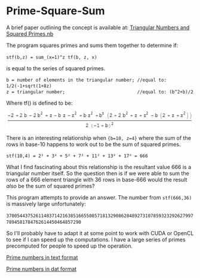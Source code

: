 # Prime-Square-Sum
A brief paper outlining the concept is available at: [Triangular Numbers and Squared Primes.nb](https://raw.githubusercontent.com/djdarcy/Prime-Square-Sum/master/paper%20and%20notes/2010%20-%20Recurrence%20relation%20between%20triangular%20numbers%20and%20squared%20primes%20-%20D.%20Darcy.nb)


The program squares primes and sums them together to determine if:

`stf(b,z) = sum_(x=1)^z tf(b, z, x)` 

is equal to the series of squared primes.

```
b = number of elements in the triangular number; //equal to: 1/2(-1+sqrt(1+8z)
z = triangular number;                           //equal to: (b^2+b)/2 
```

Where tf() is defined to be:

![tf(b,z,x) = (-2 + 2b - 2b^2 + z - bz - z^2 + bz^2 + b^z(2 + 2b^2 + z + z^2 - b(2 + z + z^2))) / (2(-1 + b)^2)](/paper%20and%20notes/function-tf-defined.png?raw=true "tf defined")

There is an interesting relationship when `{b=10, z=4}` where the sum of the rows in base-10 happens to work out to be the sum of squared primes.

```
stf(10,4) = 2² + 3² + 5² + 7² + 11² + 13² + 17² = 666
```

What I find fascinating about this relationship is the resultant value 666 is a triangular number itself. So the question then is if we were able to sum the rows of a 666 element triangle with 36 rows in base-666 would the result _also_ be the sum of squared primes?

This program attempts to provide an answer. The number from `stf(666,36)` is massively large unfortunately:

`37005443752611483714216385166550857181329086284892731078593232926279977894581784762614450464857290`

So I'll probably have to adapt it at some point to work with CUDA or OpenCL to see if I can speed up the computations. I have a large series of primes precomputed for people to speed up the operation.

[Prime numbers in text format](http://www.4shared.com/archive/OZQrNbMice/txt-primes.html)

[Prime numbers in dat format](http://www.4shared.com/archive/mG7fTed6ce/dat-primes.html)


